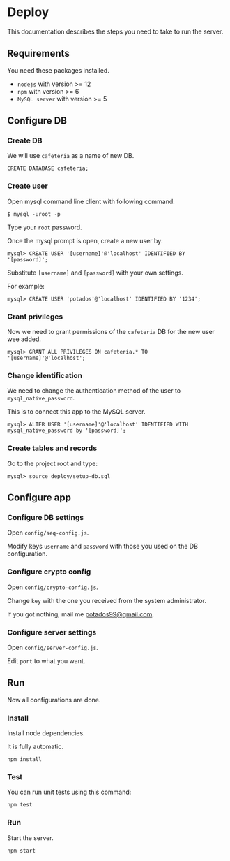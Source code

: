 # Deploy

This documentation describes the steps you need to take to run the server.

## Requirements

You need these packages installed.

- `nodejs` with version >= 12
- `npm` with version >= 6
- `MySQL server` with version >= 5

## Configure DB

### Create DB

We will use `cafeteria` as a name of new DB.

~~~
CREATE DATABASE cafeteria;
~~~

### Create user

Open mysql command line client with following command:

~~~
$ mysql -uroot -p
~~~

Type your `root` password.

Once the mysql prompt is open, create a new user by:

~~~
mysql> CREATE USER '[username]'@'localhost' IDENTIFIED BY '[password]';
~~~

Substitute `[username]` and `[password]` with your own settings.

For example:

~~~
mysql> CREATE USER 'potados'@'localhost' IDENTIFIED BY '1234';
~~~

### Grant privileges

Now we need to grant permissions of the `cafeteria` DB for the new user wee added.

~~~
mysql> GRANT ALL PRIVILEGES ON cafeteria.* TO '[username]'@'localhost';
~~~

### Change identification

We need to change the authentication method of the user to `mysql_native_password`.

This is to connect this app to the MySQL server.

~~~
mysql> ALTER USER '[username]'@'localhost' IDENTIFIED WITH mysql_native_password by '[password]';
~~~

### Create tables and records

Go to the project root and type:

~~~
mysql> source deploy/setup-db.sql
~~~

## Configure app

### Configure DB settings

Open `config/seq-config.js`.

Modify keys `username` and `password` with those you used on the DB configuration.

### Configure crypto config

Open `config/crypto-config.js`.

Change `key` with the one you received from the system administrator.

If you got nothing, mail me <potados99@gmail.com>.

### Configure server settings

Open `config/server-config.js`.

Edit `port` to what you want.

## Run

Now all configurations are done.

### Install

Install node dependencies.

It is fully automatic.

~~~
npm install
~~~

### Test

You can run unit tests using this command:

~~~
npm test
~~~

### Run

Start the server.

~~~
npm start
~~~
